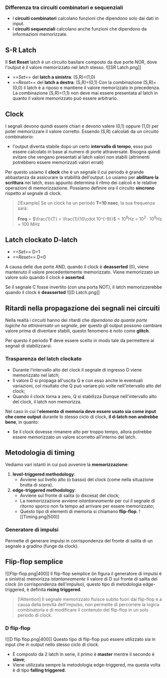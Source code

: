 ### Differenza tra circuiti combinatori e sequenziali
- I **circuiti combinatori** calcolano funzioni che dipendono solo dai dati in input.
- I **circuiti sequenziali** calcolano anche funzioni che dipendono da informazioni memorizzate.

## S-R Latch
Il **Set Reset** latch è un circuito basilare composto da due porte NOR, dove l'output è il valore memorizzato nel latch stesso.
![[SR Latch.png]]
- ==_Set_== del **latch a sinistra**: (S,R)=(1,0)
- ==_Reset_== del **latch a destra**: (S,R)=(0,1)
Con la combinazione (S,R)=(0,0) il latch è a riposo e mantiene il valore memorizzato in precedenza.
La combinazione (S,R)=(1,1) non deve mai essere presentata al latch in quanto il valore memorizzato può essere arbitrario.

## Clock
I segnali devono quindi essere chiari e devono valere (0,1) oppure (1,0) per poter memorizzare il valore corretto.
Essendo (S,R) calcolati da un circuito combinatorio:
- l'output diventa stabile dopo un certo **intervallo di tempo**, esso può essere calcolato in base al numero di porte attraversate.
Bisogna quindi evitare che vengano presentati al latch valori non stabili (altrimenti potrebbero essere memorizzati valori errati)

Per questo usiamo il **clock** che è un segnale il cui periodo è grande abbastanza da assicurare la stabilità dell'output.
Lo usiamo per **abilitare la scrittura** nei latch, esso appunto determina il ritmo dei calcoli e le relative operazioni di memorizzazione.
Possiamo definire ora il circuito **sincrono** rispetto al segnale di clock.

>[!Example]
>Se un clock ha un periodo **T=10 nsec**, la sua frequenza sarà:
>
>**Freq** = $\frac{1}{T} = \frac{1}{10\cdot 10^{-9}}$ = $10^8$Hz = $10^2\cdot 10^6$Hz = 100 MHz

## Latch clockato D-latch
- _==Set==_ D=1
- _==Reset==_ D=0

A causa delle due porte AND, quando il clock è **deasserted** (0), viene mantenuto il valore precedentemente memorizzato.
Viene memorizzato un valore solo quando il clock è **asserted**.

Se il segnale C fosse invertito (con una porta NOT), il latch memorizzerebbe quando il clock è **deasserted**
![[D Latch.png]]

## Ritardi nella propagazione dei segnali nei circuiti
Nella realtà i circuiti hanno dei ritardi che _dipendono da quante porte logiche ha attraversato un segnale_, per questo gli output possono cambiare valore prima di diventare stabili, questo fenomeno è noto come **glitch**.

Per questo il periodo **T** deve essere scelto in modo tale da permettere ai segnali di stabilizzarsi.

### Trasparenza del latch clockato
- Durante l'intervallo alto del clock il segnale di ingresso D viene memorizzato nel latch;
- Il valore D si propaga all'uscita Q e con esso anche le eventuali variazioni, col risultato che Q può variare più volte nell'intervallo alto del clock;
- Quando il clock torna a zero, Q si stabilizza
Dunque nell'intervallo alto del clock, il latch non memorizza.

Nel caso in cui l'**elemento di memoria deve essere usato sia come input che come output** durante lo stesso ciclo di clock, **il d-latch non andrebbe bene**, in quanto:
- Se il clock dovesse rimanere alto per troppo tempo, allora potrebbe essere memorizzato un valore scorretto all'interno del latch.

## Metodologia di timing
Vediamo vari istanti in cui può avvenire la **memorizzazione**:
1. **level-triggered methodology**:
	- Avviene sul livello alto (o basso) del clock (come nella situazione brutta di sopra).
2. **edge-triggered methodology**:
	- Avviene sul fronte di salita (o discesa) del clock;
	- La memorizzazione avviene _istantaneamente_ per cui il segnale di ritorno sporco non fa tempo ad arrivare per essere memorizzato;
	- Questo tipo di elementi di memoria si chiamano **flip-flop**.
![[Timing.png|500]]

### Generatore di impulsi
Permette di generare impulsi in corrispondenza del fronte di salita di un segnale a gradino (funge da clock).

## Flip-flop semplice
![[Flip-flop.png|400]]
Il flip-flop semplice (in figura il generatore di impulsi è a sinistra) memorizza _istantaneamente_ il valore di D sul fronte di salita del clock (in corrispondenza dell'impulso), questo tipo di metodologia edge-triggered, è definita **rising triggered**.

>[!Attention]
>Il segnale memorizzato fluisce subito fuori dal flip-flop e a causa della brevità dell'impulso, non permette di percorrere la logica combinatoria e di modificare il contenuto del flip-flop in un solo periodo di clock.

### D flip-flop
![[D flip flop.png|400]]
Questo tipo di flip-flop può essere utilizzato sia in input che in output nello stesso ciclo di clock.
- È composto da 2 latch in serie, il primo è **master** mentre il secondo è **slave**;
- Viene utilizzata sempre la metodologia edge-triggered, ma questa volta è di tipo **falling triggered**.